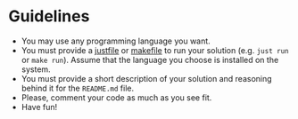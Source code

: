 # Guidelines

+ You may use any programming language you want.
+ You must provide a [justfile](https://github.com/casey/just) or [makefile](https://www.gnu.org/software/make/manual/make.html) to run your solution (e.g. `just run` or `make run`). Assume that the language you choose is installed on the system.
+ You must provide a short description of your solution and reasoning behind it for the `README.md` file.
+ Please, comment your code as much as you see fit.
+ Have fun!
